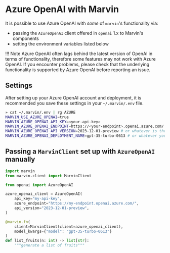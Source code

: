 # Azure OpenAI with Marvin
It is possible to use Azure OpenAI with _some_ of `marvin`'s functionality via:
 - passing the `AzureOpenAI` client offered in `openai` 1.x to Marvin's components
 - setting the environment variables listed below

!!! Note
    Azure OpenAI often lags behind the latest version of OpenAI in terms of functionality, therefore some features may not work with Azure OpenAI. If you encounter problems, please check that the underlying functionality is supported by Azure OpenAI before reporting an issue.

## Settings
After setting up your Azure OpenAI account and deployment, it is recommended you save these settings in your `~/.marvin/.env` file.

```bash
» cat ~/.marvin/.env | rg AZURE
MARVIN_USE_AZURE_OPENAI=true
MARVIN_AZURE_OPENAI_API_KEY=<your-api-key>
MARVIN_AZURE_OPENAI_ENDPOINT=https://<your-endpoint>.openai.azure.com/
MARVIN_AZURE_OPENAI_API_VERSION=2023-12-01-preview # or whatever is the latest
MARVIN_AZURE_OPENAI_DEPLOYMENT_NAME=gpt-35-turbo-0613 # or whatever you named your deployment
```

## Passing a `MarvinClient` set up with `AzureOpenAI` manually

```python
import marvin
from marvin.client import MarvinClient

from openai import AzureOpenAI

azure_openai_client = AzureOpenAI(
    api_key="my-api-key",
    azure_endpoint="https://my-endpoint.openai.azure.com/",
    api_version="2023-12-01-preview",
)

@marvin.fn(
    client=MarvinClient(client=azure_openai_client),
    model_kwargs={"model": "gpt-35-turbo-0613"}
)
def list_fruits(n: int) -> list[str]:
    """generate a list of fruits"""
```